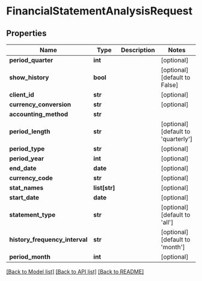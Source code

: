 # FinancialStatementAnalysisRequest

## Properties
Name | Type | Description | Notes
------------ | ------------- | ------------- | -------------
**period_quarter** | **int** |  | [optional] 
**show_history** | **bool** |  | [optional] [default to False]
**client_id** | **str** |  | [optional] 
**currency_conversion** | **str** |  | [optional] 
**accounting_method** | **str** |  | 
**period_length** | **str** |  | [optional] [default to 'quarterly']
**period_type** | **str** |  | [optional] 
**period_year** | **int** |  | [optional] 
**end_date** | **date** |  | [optional] 
**currency_code** | **str** |  | [optional] 
**stat_names** | **list[str]** |  | [optional] 
**start_date** | **date** |  | [optional] 
**statement_type** | **str** |  | [optional] [default to 'all']
**history_frequency_interval** | **str** |  | [optional] [default to 'month']
**period_month** | **int** |  | [optional] 

[[Back to Model list]](../README.md#documentation-for-models) [[Back to API list]](../README.md#documentation-for-api-endpoints) [[Back to README]](../README.md)


